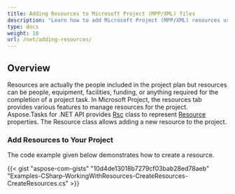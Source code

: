 ```yaml
---
title: Adding Resources to Microsoft Project (MPP/XML) files
description: "Learn how to add Microsoft Project (MPP/XML) resources using Aspose.Tasks for .NET."
type: docs
weight: 10
url: /net/adding-resources/
---
```


## **Overview**
Resources are actually the people included in the project plan but resources can be people, equipment, facilities, funding, or anything required for the completion of a project task. In Microsoft Project, the resources tab provides various features to manage resources for the project. Aspose.Tasks for .NET API provides [Rsc](https://apireference.aspose.com/tasks/net/aspose.tasks/rsc) class to represent [Resource](https://apireference.aspose.com/tasks/net/aspose.tasks/resource) properties. The Resource class allows adding a new resource to the project.

### **Add Resources to Your Project**
The code example given below demonstrates how to create a resource.

{{< gist "aspose-com-gists" "10d4de13018b7279cf03bab28ed78aeb" "Examples-CSharp-WorkingWithResources-CreateResources-CreateResources.cs" >}}
